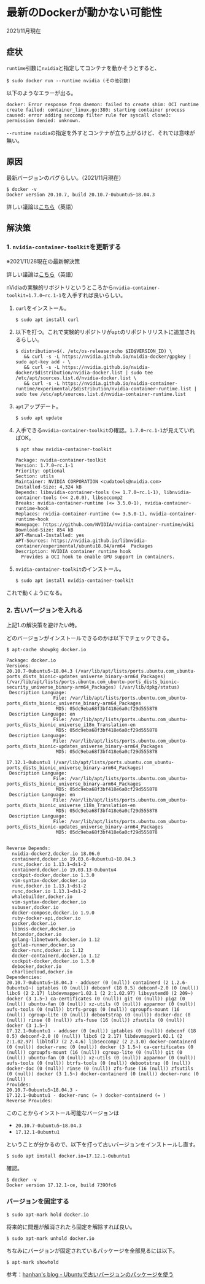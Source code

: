 # 最新のDockerが動かない可能性

2021/11月現在

## 症状

`runtime`引数に`nvidia`と指定してコンテナを動かそうとすると、

~~~shell
$ sudo docker run --runtime nvidia (その他引数)
~~~

以下のようなエラーが出る。

~~~
docker: Error response from daemon: failed to create shim: OCI runtime create failed: container_linux.go:380: starting container process caused: error adding seccomp filter rule for syscall clone3: permission denied: unknown.
~~~

`--runtime nvidia`の指定を外すとコンテナが立ち上がるけど、それでは意味が無い。

## 原因

最新バージョンのバグらしい。（2021/11月現在）

~~~shell
$ docker -v
Docker version 20.10.7, build 20.10.7-0ubuntu5~18.04.3
~~~

詳しい議論は[こちら](https://github.com/containerd/containerd/issues/6203)（英語）

## 解決策

### 1. `nvidia-container-toolkit`を更新する

※2021/11/28現在の最新解決策

詳しい議論は[こちら](https://github.com/NVIDIA/libnvidia-container/issues/148)（英語）

nVidiaの実験的リポジトリというところから`nvidia-container-toolkit=1.7.0~rc.1-1`を入手すれば良いらしい。

1. `curl`をインストール。

   ~~~shell
   $ sudo apt install curl
   ~~~

2. 以下を打つ。これで実験的リポジトリが`apt`のリポジトリリストに追加されるらしい。

   ~~~shell
   $ distribution=$(. /etc/os-release;echo $ID$VERSION_ID) \
      && curl -s -L https://nvidia.github.io/nvidia-docker/gpgkey | sudo apt-key add - \
      && curl -s -L https://nvidia.github.io/nvidia-docker/$distribution/nvidia-docker.list | sudo tee /etc/apt/sources.list.d/nvidia-docker.list \
      && curl -s -L https://nvidia.github.io/nvidia-container-runtime/experimental/$distribution/nvidia-container-runtime.list | sudo tee /etc/apt/sources.list.d/nvidia-container-runtime.list
   ~~~

3. `apt`アップデート。

   ~~~shell
   $ sudo apt update
   ~~~

4. 入手できる`nvidia-container-toolkit`の確認。`1.7.0~rc.1-1`が見えていればOK。

   ~~~shell
   $ apt show nvidia-container-toolkit
   ~~~

   ~~~
   Package: nvidia-container-toolkit
   Version: 1.7.0~rc.1-1
   Priority: optional
   Section: utils
   Maintainer: NVIDIA CORPORATION <cudatools@nvidia.com>
   Installed-Size: 4,324 kB
   Depends: libnvidia-container-tools (>= 1.7.0~rc.1-1), libnvidia-container-tools (<< 2.0.0), libseccomp2
   Breaks: nvidia-container-runtime (<= 3.5.0-1), nvidia-container-runtime-hook
   Replaces: nvidia-container-runtime (<= 3.5.0-1), nvidia-container-runtime-hook
   Homepage: https://github.com/NVIDIA/nvidia-container-runtime/wiki
   Download-Size: 854 kB
   APT-Manual-Installed: yes
   APT-Sources: https://nvidia.github.io/libnvidia-container/experimental/ubuntu18.04/arm64  Packages
   Description: NVIDIA container runtime hook
     Provides a OCI hook to enable GPU support in containers.
   ~~~

5. `nvidia-container-toolkit`のインストール。

   ~~~shell
   $ sudo apt install nvidia-container-toolkit
   ~~~

これで動くようになる。

### 2. 古いバージョンを入れる

上記1.の解決策を避けたい時。

どのバージョンがインストールできるのかは以下でチェックできる。

~~~shell
$ apt-cache showpkg docker.io
~~~

~~~
Package: docker.io
Versions: 
20.10.7-0ubuntu5~18.04.3 (/var/lib/apt/lists/ports.ubuntu.com_ubuntu-ports_dists_bionic-updates_universe_binary-arm64_Packages) (/var/lib/apt/lists/ports.ubuntu.com_ubuntu-ports_dists_bionic-security_universe_binary-arm64_Packages) (/var/lib/dpkg/status)
 Description Language: 
                 File: /var/lib/apt/lists/ports.ubuntu.com_ubuntu-ports_dists_bionic_universe_binary-arm64_Packages
                  MD5: 05dc9eba68f3bf418e6a0cf29d555878
 Description Language: en
                 File: /var/lib/apt/lists/ports.ubuntu.com_ubuntu-ports_dists_bionic_universe_i18n_Translation-en
                  MD5: 05dc9eba68f3bf418e6a0cf29d555878
 Description Language: 
                 File: /var/lib/apt/lists/ports.ubuntu.com_ubuntu-ports_dists_bionic-updates_universe_binary-arm64_Packages
                  MD5: 05dc9eba68f3bf418e6a0cf29d555878

17.12.1-0ubuntu1 (/var/lib/apt/lists/ports.ubuntu.com_ubuntu-ports_dists_bionic_universe_binary-arm64_Packages)
 Description Language: 
                 File: /var/lib/apt/lists/ports.ubuntu.com_ubuntu-ports_dists_bionic_universe_binary-arm64_Packages
                  MD5: 05dc9eba68f3bf418e6a0cf29d555878
 Description Language: en
                 File: /var/lib/apt/lists/ports.ubuntu.com_ubuntu-ports_dists_bionic_universe_i18n_Translation-en
                  MD5: 05dc9eba68f3bf418e6a0cf29d555878
 Description Language: 
                 File: /var/lib/apt/lists/ports.ubuntu.com_ubuntu-ports_dists_bionic-updates_universe_binary-arm64_Packages
                  MD5: 05dc9eba68f3bf418e6a0cf29d555878


Reverse Depends: 
  nvidia-docker2,docker.io 18.06.0
  containerd,docker.io 19.03.6-0ubuntu1~18.04.3
  runc,docker.io 1.13.1~ds1-2
  containerd,docker.io 19.03.13-0ubuntu4
  cockpit-docker,docker.io 1.3.0
  vim-syntax-docker,docker.io
  runc,docker.io 1.13.1~ds1-2
  runc,docker.io 1.13.1~ds1-2
  whalebuilder,docker.io
  vim-syntax-docker,docker.io
  subuser,docker.io
  docker-compose,docker.io 1.9.0
  ruby-docker-api,docker.io
  packer,docker.io
  libnss-docker,docker.io
  htcondor,docker.io
  golang-libnetwork,docker.io 1.12
  gitlab-runner,docker.io
  docker-runc,docker.io 1.12
  docker-containerd,docker.io 1.12
  cockpit-docker,docker.io 1.3.0
  debocker,docker.io
  charliecloud,docker.io
Dependencies: 
20.10.7-0ubuntu5~18.04.3 - adduser (0 (null)) containerd (2 1.2.6-0ubuntu1~) iptables (0 (null)) debconf (18 0.5) debconf-2.0 (0 (null)) libc6 (2 2.17) libdevmapper1.02.1 (2 2:1.02.97) libsystemd0 (2 209~) docker (3 1.5~) ca-certificates (0 (null)) git (0 (null)) pigz (0 (null)) ubuntu-fan (0 (null)) xz-utils (0 (null)) apparmor (0 (null)) aufs-tools (0 (null)) btrfs-progs (0 (null)) cgroupfs-mount (16 (null)) cgroup-lite (0 (null)) debootstrap (0 (null)) docker-doc (0 (null)) rinse (0 (null)) zfs-fuse (16 (null)) zfsutils (0 (null)) docker (3 1.5~) 
17.12.1-0ubuntu1 - adduser (0 (null)) iptables (0 (null)) debconf (18 0.5) debconf-2.0 (0 (null)) libc6 (2 2.17) libdevmapper1.02.1 (2 2:1.02.97) libltdl7 (2 2.4.6) libseccomp2 (2 2.3.0) docker-containerd (0 (null)) docker-runc (0 (null)) docker (3 1.5~) ca-certificates (0 (null)) cgroupfs-mount (16 (null)) cgroup-lite (0 (null)) git (0 (null)) ubuntu-fan (0 (null)) xz-utils (0 (null)) apparmor (0 (null)) aufs-tools (0 (null)) btrfs-tools (0 (null)) debootstrap (0 (null)) docker-doc (0 (null)) rinse (0 (null)) zfs-fuse (16 (null)) zfsutils (0 (null)) docker (3 1.5~) docker-containerd (0 (null)) docker-runc (0 (null)) 
Provides: 
20.10.7-0ubuntu5~18.04.3 - 
17.12.1-0ubuntu1 - docker-runc (= ) docker-containerd (= ) 
Reverse Provides: 

~~~

このことからインストール可能なバージョンは

* `20.10.7-0ubuntu5~18.04.3`
* `17.12.1-0ubuntu1`

ということが分かるので、以下を打って古いバージョンをインストールし直す。

~~~shell
$ sudo apt install docker.io=17.12.1-0ubuntu1
~~~

確認。

~~~shell
$ docker -v
Docker version 17.12.1-ce, build 7390fc6
~~~

### バージョンを固定する

~~~shell
$ sudo apt-mark hold docker.io
~~~

将来的に問題が解消されたら固定を解除すれば良い。

~~~shell
$ sudo apt-mark unhold docker.io
~~~

ちなみにバージョンが固定されているパッケージを全部見るには以下。

~~~shell
$ apt-mark showhold
~~~

参考：[hanhan's blog - Ubuntuで古いバージョンのパッケージを使う](https://blog.hanhans.net/2021/02/17/ubuntu-apt-old-package/)

